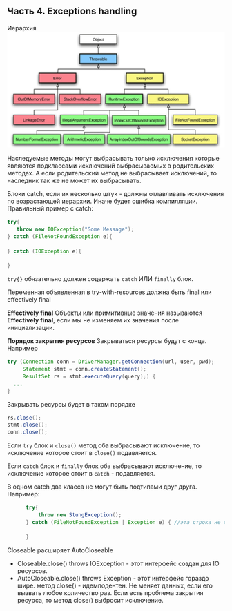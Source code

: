 ## Часть 4. Exceptions handling
Иерархия
![Исключения](../img/Java_Exceptions.jpg)

Наследуемые методы могут выбрасывать только исключения которые являются подклассами исключений выбрасываемых в родительских методах. А если родительский метод не выбрасывает исключений, то наследник так же не может их выбрасывать.

Блоки catch, если их несколько штук - должны отлавливать исключения по возрастающей иерархии. Иначе будет ошибка компилляции.
Правильный пример с catch:
 ```java
 try{  
    throw new IOException("Some Message");  
} catch (FileNotFoundException e){  
      
} catch (IOException e){  
      
}
 ```

`try{}` обязательно должен содержать `catch` ИЛИ `finally` блок.

Переменная объявленная в try-with-resources должна быть final или effectively final

**Effectively final**
Объекты или примитивные значения называются **Effectively final**, если мы не изменяем их значения после инициализации.

**Порядок закрытия ресурсов**
Закрываться ресурсы будут с конца. Например
```java
try (Connection conn = DriverManager.getConnection(url, user, pwd);
     Statement stmt = conn.createStatement();
     ResultSet rs = stmt.executeQuery(query);) {
  ...
}
```

Закрывать ресурсы будет в таком порядке
```java
rs.close();
stmt.close();
conn.close();
```


Если `try` блок и `close()`  метод оба выбрасывают исключение, то исключение которое стоит в `close()` подавляется.

Если `catch` блок и `finally` блок оба выбрасывают исключение, то исключение которое стоит в `catch` - подавляется.

В одном catch два класса не могут быть подтипами друг друга. Например:
```java
	  try{
          throw new StungException();
      } catch (FileNotFoundException | Exception e) { //эта строка не скомпилируется
         
      } 
```

Closeable расширяет AutoCloseable
- Closeable.close() throws IOException - этот интерфейс создан для IO ресурсов.
- AutoCloseable.close() throws Exception - этот интерфейс гораздо шире.
  метод close() - идемподентен. Не меняет данных, если его вызвать любое количество раз.
  Если есть проблема закрытия ресурса, то метод close() выбросит исключение.

